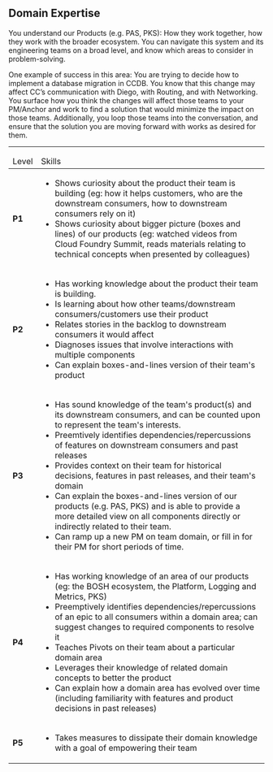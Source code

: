 <!--- This file was GENERATED.  Do not edit it directly.  Instead, edit the corresponding YAML file --->
## Domain Expertise


You understand our Products (e.g. PAS, PKS): How they work together, how they work with the broader ecosystem. You can navigate this system and its engineering teams on a broad level, and know which areas to consider in problem-solving.

One example of success in this area: You are trying to decide how to implement a database migration in CCDB. You know that this change may affect CC’s communication with Diego, with Routing, and with Networking. You surface how you think the changes will affect those teams to your PM/Anchor and work to find a solution that would minimize the impact on those teams. Additionally, you loop those teams into the conversation, and ensure that the solution you are moving forward with works as desired for them.

---

<table>
<tbody>

<thead>
<td>Level</td><td>Skills</td>
</thead>

<tr>
<td><strong>P1</strong></td>
<td valign="top"><ul>
  <li>Shows curiosity about the product their team is building (eg: how it helps customers, who are the downstream consumers, how to downstream consumers rely on it)</li>

  <li>Shows curiosity about bigger picture (boxes and lines) of our products (eg: watched videos from Cloud Foundry Summit, reads materials relating to technical concepts when presented by colleagues)</li>
</ul></td>
</tr>

<tr>
<td><strong>P2</strong></td>
<td valign="top"><ul>
  <li>Has working knowledge about the product their team is building.</li>

  <li>Is learning about how other teams/downstream consumers/customers use their product</li>

  <li>Relates stories in the backlog to downstream consumers it would affect</li>

  <li>Diagnoses issues that involve interactions with multiple components</li>

  <li>Can explain boxes-and-lines version of their team's product</li>
</ul></td>
</tr>

<tr>
<td><strong>P3</strong></td>
<td valign="top"><ul>
  <li>Has sound knowledge of the team's product(s) and its downstream consumers, and can be counted upon to represent the team's interests.</li>

  <li>Preemtively identifies dependencies/repercussions of features on downstream consumers and past releases</li>

  <li>Provides context on their team for historical decisions, features in past releases, and their team's domain</li>

  <li>Can explain the boxes-and-lines version of our products (e.g. PAS, PKS) and is able to provide a more detailed view on all components directly or indirectly related to their team.</li>

  <li>Can ramp up a new PM on team domain, or fill in for their PM for short periods of time.</li>
</ul></td>
</tr>

<tr>
<td><strong>P4</strong></td>
<td valign="top"><ul>
  <li>Has working knowledge of an area of our products (eg: the BOSH ecosystem, the Platform, Logging and Metrics, PKS)</li>

  <li>Preemptively identifies dependencies/repercussions of an epic to all consumers within a domain area; can suggest changes to required components to resolve it</li>

  <li>Teaches Pivots on their team about a particular domain area</li>

  <li>Leverages their knowledge of related domain concepts to better the product</li>

  <li>Can explain how a domain area has evolved over time (including familiarity with features and product decisions in past releases)</li>
</ul></td>
</tr>

<tr>
<td><strong>P5</strong></td>
<td valign="top"><ul>
  <li>Takes measures to dissipate their domain knowledge with a goal of empowering their team</li>
</ul></td>
</tr>



</tbody></table>
